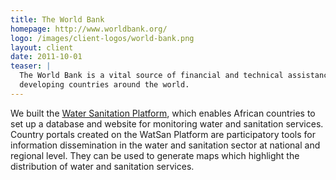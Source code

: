 ```yaml
---
title: The World Bank
homepage: http://www.worldbank.org/
logo: /images/client-logos/world-bank.png
layout: client
date: 2011-10-01
teaser: |
  The World Bank is a vital source of financial and technical assistance to
  developing countries around the world.
---
```


We built the [Water Sanitation Platform][watsan], which enables African countries
to set up a database and website for monitoring water and sanitation services.
Country portals created on the WatSan Platform are participatory tools for information
dissemination in the water and sanitation sector at national and regional level.
They can be used to generate maps which highlight the distribution of water and sanitation services. 

[watsan]: http://www.watsanportal.org
